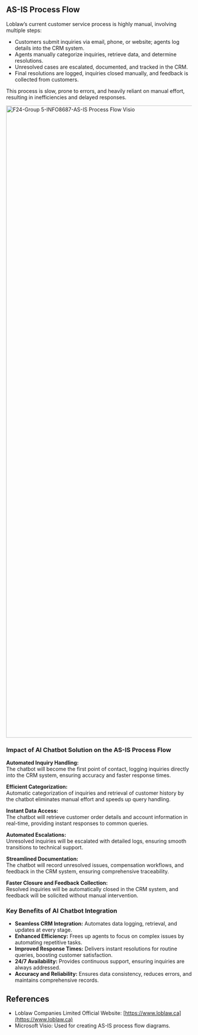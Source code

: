 ## AS-IS Process Flow

Loblaw’s current customer service process is highly manual, involving multiple steps:

- Customers submit inquiries via email, phone, or website; agents log details into the CRM system.
- Agents manually categorize inquiries, retrieve data, and determine resolutions.
- Unresolved cases are escalated, documented, and tracked in the CRM.
- Final resolutions are logged, inquiries closed manually, and feedback is collected from customers.

This process is slow, prone to errors, and heavily reliant on manual effort, resulting in inefficiencies and delayed responses.

<img width="1915" height="1709" alt="F24-Group 5-INFO8687-AS-IS Process Flow Visio" src="https://github.com/user-attachments/assets/03ff052e-3e7a-41c7-a658-aa170a3e0a45" />


### Impact of AI Chatbot Solution on the AS-IS Process Flow

**Automated Inquiry Handling:**  
The chatbot will become the first point of contact, logging inquiries directly into the CRM system, ensuring accuracy and faster response times.

**Efficient Categorization:**  
Automatic categorization of inquiries and retrieval of customer history by the chatbot eliminates manual effort and speeds up query handling.

**Instant Data Access:**  
The chatbot will retrieve customer order details and account information in real-time, providing instant responses to common queries.

**Automated Escalations:**  
Unresolved inquiries will be escalated with detailed logs, ensuring smooth transitions to technical support.

**Streamlined Documentation:**  
The chatbot will record unresolved issues, compensation workflows, and feedback in the CRM system, ensuring comprehensive traceability.

**Faster Closure and Feedback Collection:**  
Resolved inquiries will be automatically closed in the CRM system, and feedback will be solicited without manual intervention.

### Key Benefits of AI Chatbot Integration

- **Seamless CRM Integration:** Automates data logging, retrieval, and updates at every stage.  
- **Enhanced Efficiency:** Frees up agents to focus on complex issues by automating repetitive tasks.  
- **Improved Response Times:** Delivers instant resolutions for routine queries, boosting customer satisfaction.  
- **24/7 Availability:** Provides continuous support, ensuring inquiries are always addressed.  
- **Accuracy and Reliability:** Ensures data consistency, reduces errors, and maintains comprehensive records.

## References

- Loblaw Companies Limited Official Website: [https://www.loblaw.ca](https://www.loblaw.ca)
- Microsoft Visio: Used for creating AS-IS process flow diagrams.
